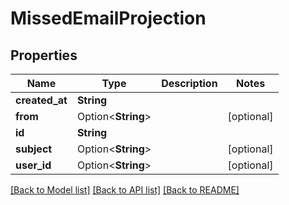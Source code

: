 # MissedEmailProjection

## Properties

| Name           | Type               | Description | Notes      |
| -------------- | ------------------ | ----------- | ---------- |
| **created_at** | **String**         |             |
| **from**       | Option<**String**> |             | [optional] |
| **id**         | **String**         |             |
| **subject**    | Option<**String**> |             | [optional] |
| **user_id**    | Option<**String**> |             | [optional] |

[[Back to Model list]](../README#documentation-for-models) [[Back to API list]](../README#documentation-for-api-endpoints) [[Back to README]](../README)
